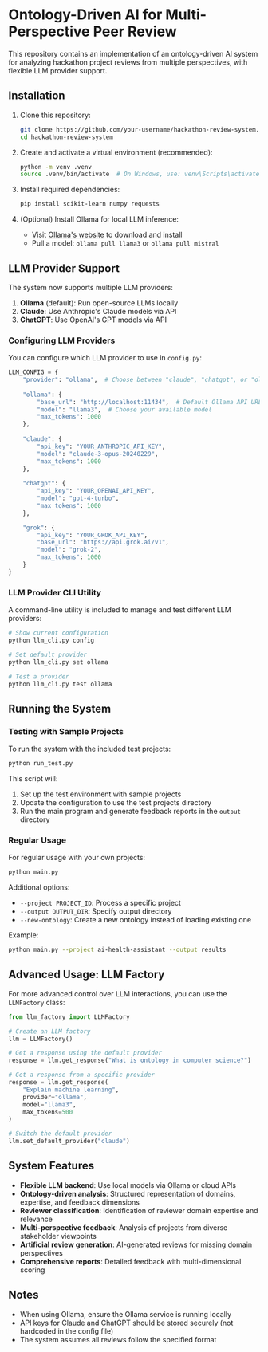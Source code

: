 # Ontology-Driven AI for Multi-Perspective Peer Review

This repository contains an implementation of an ontology-driven AI system for analyzing hackathon project reviews from multiple perspectives, with flexible LLM provider support.

## Installation

1. Clone this repository:
   ```bash
   git clone https://github.com/your-username/hackathon-review-system.git
   cd hackathon-review-system
   ```

2. Create and activate a virtual environment (recommended):
   ```bash
   python -m venv .venv
   source .venv/bin/activate  # On Windows, use: venv\Scripts\activate
   ```

3. Install required dependencies:
   ```bash
   pip install scikit-learn numpy requests
   ```

4. (Optional) Install Ollama for local LLM inference:
   - Visit [Ollama's website](https://ollama.ai/) to download and install
   - Pull a model: `ollama pull llama3` or `ollama pull mistral`

## LLM Provider Support

The system now supports multiple LLM providers:

1. **Ollama** (default): Run open-source LLMs locally
2. **Claude**: Use Anthropic's Claude models via API
3. **ChatGPT**: Use OpenAI's GPT models via API

### Configuring LLM Providers

You can configure which LLM provider to use in `config.py`:

```python
LLM_CONFIG = {
    "provider": "ollama",  # Choose between "claude", "chatgpt", or "ollama"
    
    "ollama": {
        "base_url": "http://localhost:11434",  # Default Ollama API URL
        "model": "llama3",  # Choose your available model
        "max_tokens": 1000
    },
    
    "claude": {
        "api_key": "YOUR_ANTHROPIC_API_KEY",
        "model": "claude-3-opus-20240229",
        "max_tokens": 1000
    },
    
    "chatgpt": {
        "api_key": "YOUR_OPENAI_API_KEY",
        "model": "gpt-4-turbo", 
        "max_tokens": 1000
    },

    "grok": {
        "api_key": "YOUR_GROK_API_KEY",
        "base_url": "https://api.grok.ai/v1",
        "model": "grok-2",
        "max_tokens": 1000
    }
}
```

### LLM Provider CLI Utility

A command-line utility is included to manage and test different LLM providers:

```bash
# Show current configuration
python llm_cli.py config

# Set default provider
python llm_cli.py set ollama

# Test a provider
python llm_cli.py test ollama
```

## Running the System

### Testing with Sample Projects

To run the system with the included test projects:

```bash
python run_test.py
```

This script will:
1. Set up the test environment with sample projects
2. Update the configuration to use the test projects directory
3. Run the main program and generate feedback reports in the `output` directory

### Regular Usage

For regular usage with your own projects:

```bash
python main.py
```

Additional options:
- `--project PROJECT_ID`: Process a specific project
- `--output OUTPUT_DIR`: Specify output directory
- `--new-ontology`: Create a new ontology instead of loading existing one

Example:
```bash
python main.py --project ai-health-assistant --output results
```

## Advanced Usage: LLM Factory

For more advanced control over LLM interactions, you can use the `LLMFactory` class:

```python
from llm_factory import LLMFactory

# Create an LLM factory
llm = LLMFactory()

# Get a response using the default provider
response = llm.get_response("What is ontology in computer science?")

# Get a response from a specific provider
response = llm.get_response(
    "Explain machine learning",
    provider="ollama",
    model="llama3",
    max_tokens=500
)

# Switch the default provider
llm.set_default_provider("claude")
```

## System Features

- **Flexible LLM backend**: Use local models via Ollama or cloud APIs
- **Ontology-driven analysis**: Structured representation of domains, expertise, and feedback dimensions
- **Reviewer classification**: Identification of reviewer domain expertise and relevance
- **Multi-perspective feedback**: Analysis of projects from diverse stakeholder viewpoints
- **Artificial review generation**: AI-generated reviews for missing domain perspectives
- **Comprehensive reports**: Detailed feedback with multi-dimensional scoring

## Notes

- When using Ollama, ensure the Ollama service is running locally
- API keys for Claude and ChatGPT should be stored securely (not hardcoded in the config file)
- The system assumes all reviews follow the specified format
